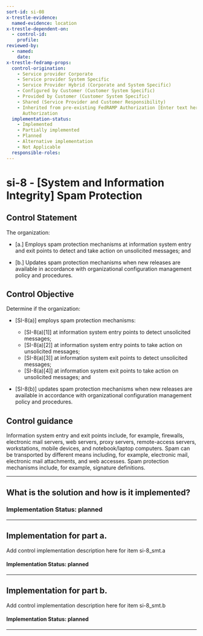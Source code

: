 ```yaml
---
sort-id: si-08
x-trestle-evidence:
  named-evidence: location
x-trestle-dependent-on:
  - control-id:
    profile:
reviewed-by:
  - named:
    date:
x-trestle-fedramp-props:
  control-origination:
    - Service provider Corporate
    - Service provider System Specific
    - Service Provider Hybrid (Corporate and System Specific)
    - Configured by Customer (Customer System Specific)
    - Provided by Customer (Customer System Specific)
    - Shared (Service Provider and Customer Responsibility)
    - Inherited from pre-existing FedRAMP Authorization [Enter text here], Date of
      Authorization
  implementation-status:
    - Implemented
    - Partially implemented
    - Planned
    - Alternative implementation
    - Not Applicable
  responsible-roles:
---
```


# si-8 - \[System and Information Integrity\] Spam Protection

## Control Statement

The organization:

- \[a.\] Employs spam protection mechanisms at information system entry and exit points to detect and take action on unsolicited messages; and

- \[b.\] Updates spam protection mechanisms when new releases are available in accordance with organizational configuration management policy and procedures.

## Control Objective

Determine if the organization:

- \[SI-8(a)\] employs spam protection mechanisms:

  - \[SI-8(a)[1]\] at information system entry points to detect unsolicited messages;
  - \[SI-8(a)[2]\] at information system entry points to take action on unsolicited messages;
  - \[SI-8(a)[3]\] at information system exit points to detect unsolicited messages;
  - \[SI-8(a)[4]\] at information system exit points to take action on unsolicited messages; and

- \[SI-8(b)\] updates spam protection mechanisms when new releases are available in accordance with organizational configuration management policy and procedures.

## Control guidance

Information system entry and exit points include, for example, firewalls, electronic mail servers, web servers, proxy servers, remote-access servers, workstations, mobile devices, and notebook/laptop computers. Spam can be transported by different means including, for example, electronic mail, electronic mail attachments, and web accesses. Spam protection mechanisms include, for example, signature definitions.

______________________________________________________________________

## What is the solution and how is it implemented?

### Implementation Status: planned

______________________________________________________________________

## Implementation for part a.

Add control implementation description here for item si-8_smt.a

#### Implementation Status: planned

______________________________________________________________________

## Implementation for part b.

Add control implementation description here for item si-8_smt.b

#### Implementation Status: planned

______________________________________________________________________
